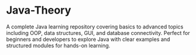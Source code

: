 # Java-Theory
A complete Java learning repository covering basics to advanced topics including OOP, data structures, GUI, and database connectivity. Perfect for beginners and developers to explore Java with clear examples and structured modules for hands-on learning.

